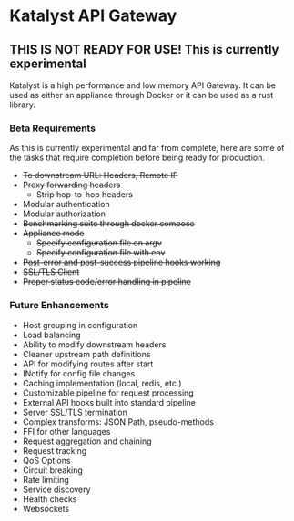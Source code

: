 # Katalyst API Gateway

## THIS IS NOT READY FOR USE! This is currently experimental

Katalyst is a high performance and low memory API Gateway. It can be used as either an
appliance through Docker or it can be used as a rust library.

### Beta Requirements

As this is currently experimental and far from complete, here are some of the tasks that
require completion before being ready for production.

- ~~To downstream URL: Headers, Remote IP~~
- ~~Proxy forwarding headers~~
    - ~~Strip hop-to-hop headers~~
- Modular authentication
- Modular authorization
- ~~Benchmarking suite through docker compose~~
- ~~Appliance mode~~
    - ~~Specify configuration file on argv~~
    - ~~Specify configuration file with env~~
- ~~Post-error and post-success pipeline hooks working~~
- ~~SSL/TLS Client~~
- ~~Proper status code/error handling in pipeline~~

### Future Enhancements

- Host grouping in configuration
- Load balancing
- Ability to modify downstream headers
- Cleaner upstream path definitions
- API for modifying routes after start
- INotify for config file changes
- Caching implementation (local, redis, etc.)
- Customizable pipeline for request processing
- External API hooks built into standard pipeline
- Server SSL/TLS termination
- Complex transforms: JSON Path, pseudo-methods
- FFI for other languages
- Request aggregation and chaining
- Request tracking
- QoS Options
- Circuit breaking
- Rate limiting
- Service discovery
- Health checks
- Websockets
